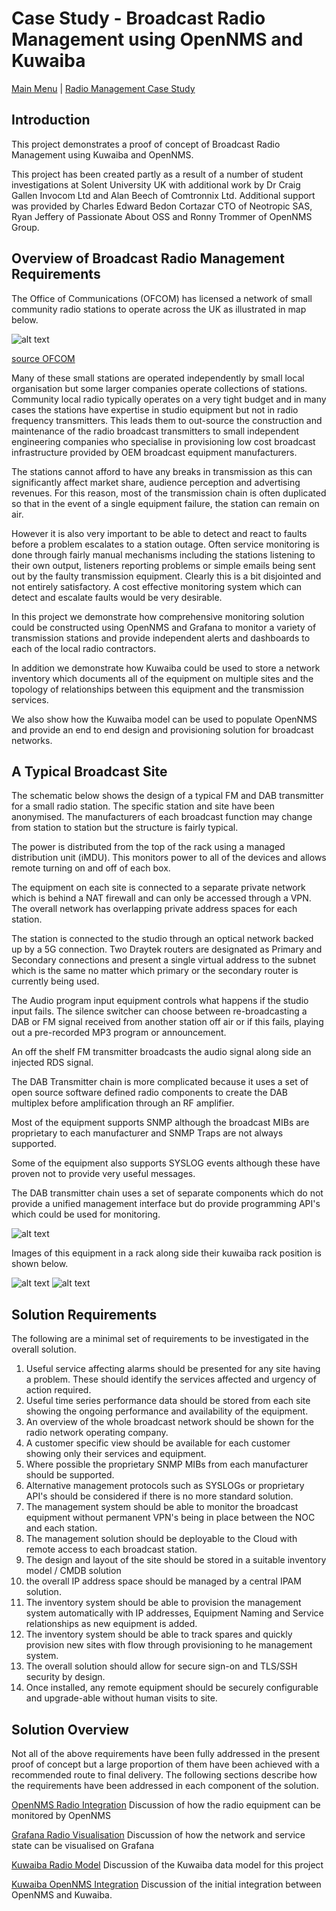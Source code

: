 # Case Study - Broadcast Radio Management using OpenNMS and Kuwaiba

[Main Menu](../README.md) | [Radio Management Case Study](./README.md)

## Introduction

This project demonstrates a proof of concept of Broadcast Radio Management using Kuwaiba and OpenNMS.

This project has been created partly as a result of a number of student investigations at Solent University UK with additional work by Dr Craig Gallen Invocom Ltd and Alan Beech of Comtronnix Ltd. Additional support was provided by Charles Edward Bedon Cortazar
CTO of Neotropic SAS, Ryan Jeffery of Passionate About OSS and Ronny Trommer of OpenNMS Group.

## Overview of Broadcast Radio Management Requirements

The Office of Communications (OFCOM) has licensed a network of small community radio stations to operate across the UK as illustrated in map below.

![alt text](./images/communityRadioUKOfcom-small.png "Figure communityRadioUKOfcom-small.png")

[source OFCOM](https://www.ofcom.org.uk/siteassets/resources/documents/manage-your-licence/community-radio/community-map.pdf?v=331663)

Many of these small stations are operated independently by small local organisation but some larger companies operate collections of stations.
Community local radio typically operates on a very tight budget and in many cases the stations have expertise in studio equipment but not in radio frequency transmitters. 
This leads them to out-source the construction and maintenance of the radio broadcast transmitters to small independent engineering companies who specialise in provisioning low cost broadcast infrastructure provided by OEM broadcast equipment manufacturers.

The stations cannot afford to have any breaks in transmission as this can significantly affect market share, audience perception and advertising revenues. 
For this reason, most of the transmission chain is often duplicated so that in the event of a single equipment failure, the station can remain on air.

However it is also very important to be able to detect and react to faults before a problem escalates to a station outage.
Often service monitoring is done through fairly manual mechanisms including the stations listening to their own output, listeners reporting problems or simple emails being sent out by the faulty transmission equipment.
Clearly this is a bit disjointed and not entirely satisfactory. 
A cost effective monitoring system which can detect and escalate faults would be very desirable.

In this project we demonstrate how comprehensive monitoring solution could be constructed using OpenNMS and Grafana to monitor a variety of transmission stations and provide independent alerts and dashboards to each of the local radio contractors.

In addition we demonstrate how Kuwaiba could be used to store a network inventory which documents all of the equipment on multiple sites and the topology of relationships between this equipment and the transmission services.

We also show how the Kuwaiba model can be used to populate OpenNMS and provide an end to end design and provisioning solution for broadcast networks.

## A Typical Broadcast Site

The schematic below shows the design of a typical FM and DAB transmitter for a small radio station. 
The specific station and site have been anonymised.
The manufacturers of each broadcast function may change from station to station but the structure is fairly typical.

The power is distributed from the top of the rack using a managed distribution unit (iMDU).
This monitors power to all of the devices and allows remote turning on and off of each box. 

The equipment on each site is connected to a separate private network which is behind a NAT firewall and can only be accessed through a VPN.
The overall network has overlapping private address spaces for each station. 

The station is connected to the studio through an optical network backed up by a 5G connection. 
Two Draytek routers are designated as Primary and Secondary connections and present a single virtual address to the subnet which is the same no matter which primary or the secondary router is currently being used.

The Audio program input equipment controls what happens if the studio input fails.
The silence switcher can choose between re-broadcasting a DAB or FM signal received from another station off air or if this fails, playing out a pre-recorded MP3 program or announcement.

An off the shelf FM transmitter broadcasts the audio signal along side an injected RDS signal.

The DAB Transmitter chain is more complicated because it uses a set of open source software defined radio components to create the DAB multiplex before amplification through an RF amplifier.

Most of the equipment supports SNMP although the broadcast MIBs are proprietary to each manufacturer and SNMP Traps are not always supported. 

Some of the equipment also supports SYSLOG events although these have proven not to provide very useful messages.

The DAB transmitter chain uses a set of separate components which do not provide a unified management interface but do provide programming API's which could be used for monitoring. 

![alt text](./images/radiosite1.png "Figure radiosite1.png")

Images of this equipment in a rack along side their kuwaiba rack position is shown below. 


![alt text](./images/RackImage-anonymised-small.png "Figure RackImage-anonymised-small.png")  ![alt text](./images/Rack1.png "Figure Rack1.png")


## Solution Requirements

The following are a minimal set of requirements to be investigated in the overall solution.

1. Useful service affecting alarms should be presented for any site having a problem. These should identify the services affected and urgency of action required.
2. Useful time series performance data should be stored from each site showing the ongoing performance and availability of the equipment.
3. An overview of the whole broadcast network should be shown for the radio network operating company.
4. A customer specific view should be available for each customer showing only their services and equipment.
5. Where possible the proprietary SNMP MIBs from each manufacturer should be supported.
6. Alternative management protocols such as SYSLOGs or proprietary API's should be considered if there is no more standard solution.
7. The management system should be able to monitor the broadcast equipment without permanent VPN's being in place between the NOC and each station.
8. The management solution should be deployable to the Cloud with remote access to each broadcast station.
8. The design and layout of the site should be stored in a suitable inventory model / CMDB solution
9. the overall IP address space should be managed by a central IPAM solution.
10. The inventory system should be able to provision the management system automatically with IP addresses, Equipment Naming and Service relationships as new equipment is added.
11. The inventory system should be able to track spares and quickly provision new sites with flow through provisioning to he management system.
12. The overall solution should allow for secure sign-on and TLS/SSH security by design.
13. Once installed, any remote equipment should be securely configurable and upgrade-able without human visits to site.

## Solution Overview

Not all of the above requirements have been fully addressed in the present proof of concept but a large proportion of them have been achieved with a recommended route to final delivery. 
The following sections describe how the requirements have been addressed in each component of the solution.

[OpenNMS Radio Integration](./opennmsRadioModel.md) Discussion of how the radio equipment can be monitored by OpenNMS

[Grafana Radio Visualisation](./grafanaRadioModel.md) Discussion of how the network and service state can be visualised on Grafana

[Kuwaiba Radio Model](./kuwaibaRadioModel.md) Discussion of the Kuwaiba data model for this project

[Kuwaiba OpenNMS Integration](./opennmsKuwaibaIntegration.md) Discussion of the initial integration between OpenNMS and Kuwaiba.

